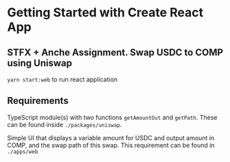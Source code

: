 # Getting Started with Create React App

## STFX + Anche Assignment. Swap USDC to COMP using Uniswap

`yarn start:web` to run react application



## Requirements
TypeScript module(s) with two functions `getAmountOut` and `getPath`. These can be found inside `./packages/uniswap`.

Simple UI that displays a variable amount for USDC and output amount in COMP, and the swap path of this swap. This requirement can be found in `./apps/web`
